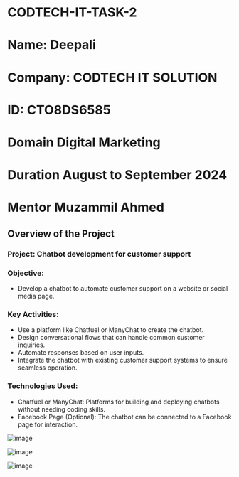 # CODTECH-IT-TASK-2

# **Name:** Deepali 
# **Company:** CODTECH IT SOLUTION
# **ID:** CTO8DS6585
# **Domain** Digital Marketing
# **Duration** August to September 2024
# **Mentor** Muzammil Ahmed

## Overview of the Project

### Project: Chatbot development for customer support

### Objective:
- Develop a chatbot to automate customer support on a website or social media page.
### Key Activities:
- Use a platform like Chatfuel or ManyChat to create the chatbot.
- Design conversational flows that can handle common customer inquiries.
- Automate responses based on user inputs.
- Integrate the chatbot with existing customer support systems to ensure seamless operation.
### Technologies Used:
- Chatfuel or ManyChat: Platforms for building and deploying chatbots without needing coding skills.
- Facebook Page (Optional): The chatbot can be connected to a Facebook page for interaction.

![image](https://github.com/user-attachments/assets/d80e0288-7521-4187-8f36-54e98eac0552)


![image](https://github.com/user-attachments/assets/9d4d3f9f-a948-4ce0-88c6-ec0b05146dd2)

![image](https://github.com/user-attachments/assets/548b2fde-7212-4feb-b052-85cae2349f62)
